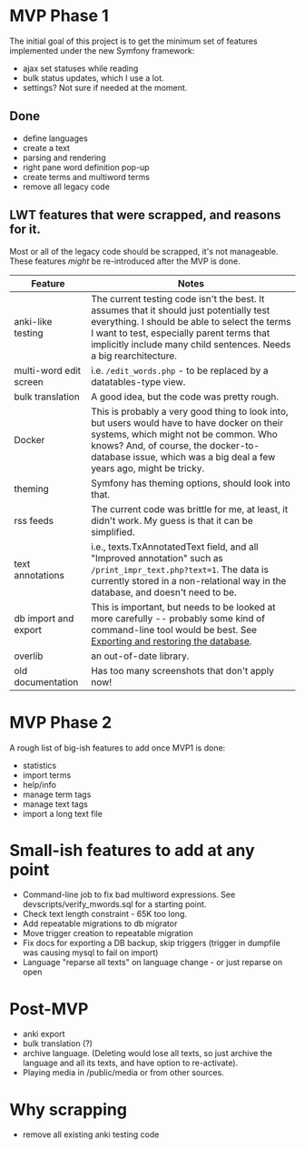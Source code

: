 # MVP Phase 1

The initial goal of this project is to get the minimum set of features implemented under the new Symfony framework:

* ajax set statuses while reading
* bulk status updates, which I use a lot.
* settings?  Not sure if needed at the moment.

## Done

* define languages
* create a text
* parsing and rendering
* right pane word definition pop-up
* create terms and multiword terms
* remove all legacy code

## LWT features that were scrapped, and reasons for it.

Most or all of the legacy code should be scrapped, it's not manageable.  These features *might* be re-introduced after the MVP is done.

| Feature | Notes |
| --- | --- |
| anki-like testing | The current testing code isn't the best.  It assumes that it should just potentially test everything.  I should be able to select the terms I want to test, especially parent terms that implicitly include many child sentences.  Needs a big rearchitecture. |
| multi-word edit screen | i.e. `/edit_words.php` - to be replaced by a datatables-type view. |
| bulk translation | A good idea, but the code was pretty rough. |
| Docker | This is probably a very good thing to look into, but users would have to have docker on their systems, which might not be common.  Who knows?  And, of course, the docker-to-database issue, which was a big deal a few years ago, might be tricky. |
| theming | Symfony has theming options, should look into that. |
| rss feeds | The current code was brittle for me, at least, it didn't work.  My guess is that it can be simplified. |
| text annotations | i.e., texts.TxAnnotatedText field, and all "Improved annotation" such as `/print_impr_text.php?text=1`.  The data is currently stored in a non-relational way in the database, and doesn't need to be. |
| db import and export | This is important, but needs to be looked at more carefully -- probably some kind of command-line tool would be best.  See [Exporting and restoring the database](./db_export_restore.md). |
| overlib | an out-of-date library. |
| old documentation | Has too many screenshots that don't apply now! |


# MVP Phase 2

A rough list of big-ish features to add once MVP1 is done:

* statistics
* import terms
* help/info
* manage term tags
* manage text tags
* import a long text file

# Small-ish features to add at any point

* Command-line job to fix bad multiword expressions.  See devscripts/verify_mwords.sql for a starting point.
* Check text length constraint - 65K too long.
* Add repeatable migrations to db migrator
* Move trigger creation to repeatable migration
* Fix docs for exporting a DB backup, skip triggers (trigger in dumpfile was causing mysql to fail on import)
* Language "reparse all texts" on language change - or just reparse on open

# Post-MVP

* anki export
* bulk translation (?)
* archive language.  (Deleting would lose all texts, so just archive the language and all its texts, and have option to re-activate).
* Playing media in /public/media or from other sources.


# Why scrapping

* remove all existing anki testing code

